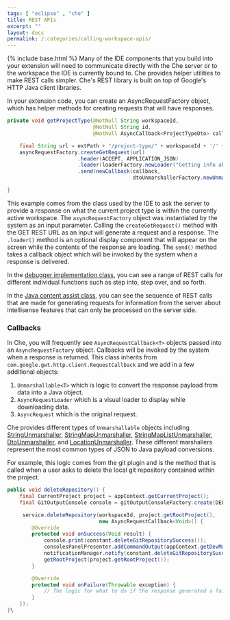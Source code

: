 ```yaml
---
tags: [ "eclipse" , "che" ]
title: REST APIs
excerpt: ""
layout: docs
permalink: /:categories/calling-workspace-apis/
---
```

{% include base.html %}
Many of the IDE components that you build into your extension will need to communicate directly with the Che server or to the workspace the IDE is currently bound to. Che provides helper utilities to make REST calls simpler. Che's REST library is built on top of Google's HTTP Java client libraries.

In your extension code, you can create an AsyncRequestFactory object, which has helper methods for creating requests that will have responses.
```java  
private void getProjectType(@NotNull String workspaceId,
                            @NotNull String id,
                            @NotNull AsyncCallback<ProjectTypeDto> callback) {

    final String url = extPath + "/project-type/" + workspaceId + '/' + id;
    asyncRequestFactory.createGetRequest(url)
                       .header(ACCEPT, APPLICATION_JSON)
                       .loader(loaderFactory.newLoader("Getting info about project type..."))
                       .send(newCallback(callback,
                                         dtoUnmarshallerFactory.newUnmarshaller(ProjectTypeDto.class)));

}
```
This example comes from the class used by the IDE to ask the server to provide a response on what the current project type is within the currently active workspace. The `asyncRequestFactory` object was instantiated by the system as an input parameter. Calling the `createGetRequest()` method with the GET REST URL as an input will generate a request and a response. The `.loader()` method is an optional display component that will appear on the screen while the contents of the response are loading. The `send()` method takes a callback object which will be invoked by the system when a response is delivered.

In the [debugger implementation class](https://github.com/eclipse/che/blob/e3407ae74674c5f84af89341826ec5e98106f90e/plugins/plugin-java/che-plugin-java-ext-debugger-java-client/src/main/java/org/eclipse/che/ide/ext/java/jdi/client/debug/DebuggerServiceClientImpl.java), you can see a range of REST calls for different individual functions such as step into, step over, and  so forth.

In the [Java content assist class](https://github.com/eclipse/che/blob/e3407ae74674c5f84af89341826ec5e98106f90e/plugins/plugin-java/che-plugin-java-ext-lang-client/src/main/java/org/eclipse/che/ide/ext/java/client/editor/JavaCodeAssistClient.java), you can see the sequence of REST calls that are made for generating requests for information from the server about intellisense features that can only be processed on the server side.

### Callbacks
In Che, you will frequently see `AsyncRequestCallback<T>` objects passed into an `AsyncRequestFactory` object. Callbacks will be invoked by the system when a response is returned. This class inherits from `com.google.gwt.http.client.RequestCallback` and we add in a few additional objects:
1. `Unmarshallable<T>` which is logic to convert the response payload from data into a Java object.
2. `AsyncRequestLoader` which is a visual loader to display while downloading data.
3. `AsyncRequest` which is the original request.

Che provides different types of `Unmarshallable` objects including [StringUnmarshaller](https://github.com/eclipse/che/blob/0d0bbf900114e9c9964d386b02f0904a913ae4e0/core/commons/che-core-commons-gwt/src/main/java/org/eclipse/che/ide/rest/StringUnmarshaller.java), [StringMapUnmarshaller](https://github.com/eclipse/che/blob/0d0bbf900114e9c9964d386b02f0904a913ae4e0/core/commons/che-core-commons-gwt/src/main/java/org/eclipse/che/ide/rest/StringMapUnmarshaller.java), [StringMapListUnmarshaller](https://github.com/eclipse/che/blob/0d0bbf900114e9c9964d386b02f0904a913ae4e0/core/commons/che-core-commons-gwt/src/main/java/org/eclipse/che/ide/rest/StringMapListUnmarshaller.java), [DtoUnmarshaller](https://github.com/eclipse/che/blob/0d0bbf900114e9c9964d386b02f0904a913ae4e0/core/commons/che-core-commons-gwt/src/main/java/org/eclipse/che/ide/rest/DtoUnmarshaller.java), and [LocationUnmarshaller](https://github.com/eclipse/che/blob/0d0bbf900114e9c9964d386b02f0904a913ae4e0/core/commons/che-core-commons-gwt/src/main/java/org/eclipse/che/ide/rest/LocationUnmarshaller.java).  These different marshallers represent the most common types of JSON to Java payload conversions.

For example, this logic comes from the git plugin and is the method that is called when a user asks to delete the local git repository contained within the project.
```java  
public void deleteRepository() {
    final CurrentProject project = appContext.getCurrentProject();
    final GitOutputConsole console = gitOutputConsoleFactory.create(DELETE_REPO_COMMAND_NAME);

     service.deleteRepository(workspaceId, project.getRootProject(),
                              new AsyncRequestCallback<Void>() {
        @Override
        protected void onSuccess(Void result) {
            console.print(constant.deleteGitRepositorySuccess());
            consolesPanelPresenter.addCommandOutput(appContext.getDevMachineId(), console);
            notificationManager.notify(constant.deleteGitRepositorySuccess(), project.getRootProject());
            getRootProject(project.getRootProject());
        }

        @Override
        protected void onFailure(Throwable exception) {
            // The logic for what to do if the response generated a failure message
        }
    });
}\
```
